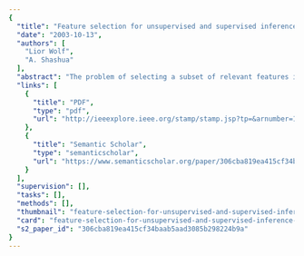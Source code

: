 ```yaml
---
{
  "title": "Feature selection for unsupervised and supervised inference: the emergence of sparsity in a weighted-based approach",
  "date": "2003-10-13",
  "authors": [
    "Lior Wolf",
    "A. Shashua"
  ],
  "abstract": "The problem of selecting a subset of relevant features in a potentially overwhelming quantity of data is classic and found in many branches of science including - examples in computer vision, text processing and more recently bioinformatics are abundant. We present a definition of \"relevancy\" based on spectral properties of the Affinity (or Laplacian) of the features' measurement matrix. The feature selection process is then based on a continuous ranking of the features defined by a least-squares optimization process. A remarkable property of the feature relevance function is that sparse solutions for the ranking values naturally emerge as a result of a \"biased nonnegativity\" of a key matrix in the process. As a result, a simple least-squares optimization process converges onto a sparse solution, i.e., a selection of a subset of features which form a local maxima over the relevance function. The feature selection algorithm can be embedded in both unsupervised and supervised inference problems and empirical evidence shows that the feature selections typically achieve high accuracy even when only a small fraction of the features are relevant.",
  "links": [
    {
      "title": "PDF",
      "type": "pdf",
      "url": "http://ieeexplore.ieee.org/stamp/stamp.jsp?tp=&arnumber=1238369"
    },
    {
      "title": "Semantic Scholar",
      "type": "semanticscholar",
      "url": "https://www.semanticscholar.org/paper/306cba819ea415cf34baab5aad3085b298224b9a"
    }
  ],
  "supervision": [],
  "tasks": [],
  "methods": [],
  "thumbnail": "feature-selection-for-unsupervised-and-supervised-inference-the-emergence-of-sparsity-in-a-weighted-based-approach-thumb.jpg",
  "card": "feature-selection-for-unsupervised-and-supervised-inference-the-emergence-of-sparsity-in-a-weighted-based-approach-card.jpg",
  "s2_paper_id": "306cba819ea415cf34baab5aad3085b298224b9a"
}
---
```


